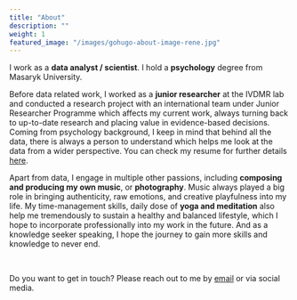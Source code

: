 ```yaml
---
title: "About"
description: ""
weight: 1
featured_image: "/images/gohugo-about-image-rene.jpg"
---
```


I work as a **data analyst / scientist**. I hold a **psychology** degree from Masaryk University.

Before data related work, I worked as a **junior researcher** at the IVDMR lab and conducted a research project with an international team under Junior Researcher Programme which affects my current work, always turning back to up-to-date research and placing value in evidence-based decisions. Coming from psychology background, I keep in mind that behind all the data, there is always a person to understand which helps me look at the data from a wider perspective. You can check my resume for further details [here](/files/Hlavova_resume.pdf).

Apart from data, I engage in multiple other passions, including **composing and producing my own music**, or **photography**. Music always played a big role in bringing authenticity, raw emotions, and creative playfulness into my life. My time-management skills, daily dose of **yoga and meditation** also help me tremendously to sustain a healthy and balanced lifestyle, which I hope to incorporate professionally into my work in the future. And as a knowledge seeker speaking, I hope the journey to gain more skills and knowledge to never end.

&nbsp;

Do you want to get in touch? Please reach out to me by [email](mailto:hlavova.renata@gmail.com) or via social media. 